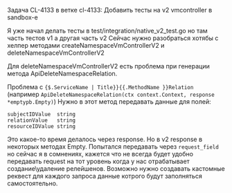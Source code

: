 Задача CL-4133 в ветке cl-4133:
Добавить тесты на v2 vmcontroller в sandbox-е

Я уже начал делать тесты в test/integration/native_v2_test.go
но там часть тестов v1 а другая часть v2
Сейчас нужно разобраться хотябы с хелпер методами createNamespaceVmControllerV2 и deleteNamespaceVmControllerV2

Для deleteNamespaceVmControllerV2 есть проблема при генерации метода ApiDeleteNamespaceRelation.

Проблема с `{$.ServiceName | Title}}{{.MethodName }}Relation` (например `ApiDeleteNamespaceRelation(ctx context.Context, response *emptypb.Empty)`)
Нужно в этот метод передавать данные для полей:
```
subjectIDValue  string  
relationValue   string  
resourceIDValue string
```
Это какое-то время делалось через response. Но в v2 response в некоторых методах Empty. Попытался передавать через `request_field` но сейчас я в сомнениях, кажется что не всегда будет удобно передавать request на тот уровень когда у нас отрабатывает создание\удаление релейшенов. Возможно нужно создавать кастомные реквест для каждого запроса данные котрого будут заполняться самостоятельно.